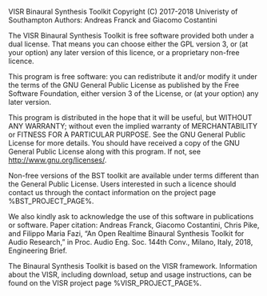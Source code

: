 VISR Binaural Synthesis Toolkit
Copyright (C) 2017-2018 Univeristy of Southampton
Authors: Andreas Franck and Giacomo Costantini

The VISR Binaural Synthesis Toolkit is free software provided both under a dual license.
That means you can choose either the GPL version 3, or (at your option) any later version
of this licence, or a proprietary non-free licence.

This program is free software: you can redistribute it and/or modify
it under the terms of the GNU General Public License as published by
the Free Software Foundation, either version 3 of the License, or
(at your option) any later version.

This program is distributed in the hope that it will be useful,
but WITHOUT ANY WARRANTY; without even the implied warranty of
MERCHANTABILITY or FITNESS FOR A PARTICULAR PURPOSE.  See the
GNU General Public License for more details.
You should have received a copy of the GNU General Public License
along with this program.  If not, see <http://www.gnu.org/licenses/>.

Non-free versions of the BST toolkit are available under terms different than the
General Public License. Users interested in such a licence should contact us through
the contact information on the project page %BST_PROJECT_PAGE%.

We also kindly ask to acknowledge the use of this software in publications or software.
Paper citation:
Andreas Franck, Giacomo Costantini, Chris Pike, and Filippo Maria Fazi,
“An Open Realtime Binaural Synthesis Toolkit for Audio Research,” in Proc. Audio Eng.
Soc. 144th Conv., Milano, Italy, 2018, Engineering Brief.

The Binaural Synthesis Toolkit is based on the VISR framework. Information about the VISR,
including download, setup and usage instructions, can be found on the VISR project page
%VISR_PROJECT_PAGE%.
